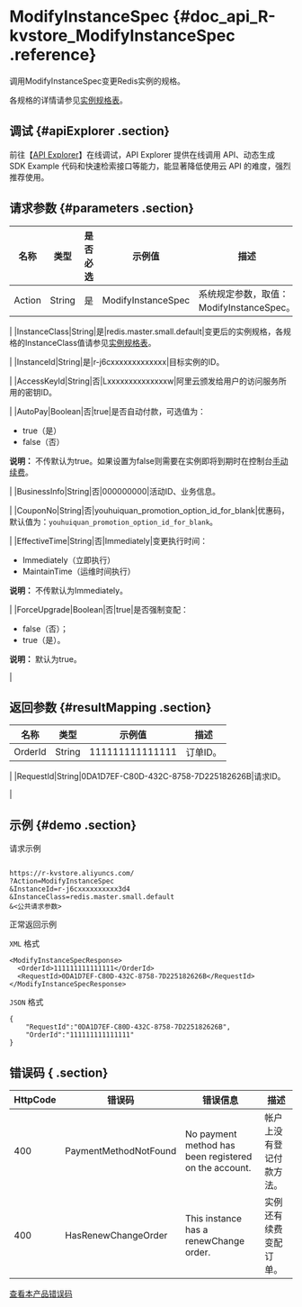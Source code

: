 # ModifyInstanceSpec {#doc_api_R-kvstore_ModifyInstanceSpec .reference}

调用ModifyInstanceSpec变更Redis实例的规格。

各规格的详情请参见[实例规格表](~~107984~~)。

## 调试 {#apiExplorer .section}

前往【[API Explorer](https://api.aliyun.com/#product=R-kvstore&api=ModifyInstanceSpec)】在线调试，API Explorer 提供在线调用 API、动态生成 SDK Example 代码和快速检索接口等能力，能显著降低使用云 API 的难度，强烈推荐使用。

## 请求参数 {#parameters .section}

|名称|类型|是否必选|示例值|描述|
|--|--|----|---|--|
|Action|String|是|ModifyInstanceSpec|系统规定参数，取值：ModifyInstanceSpec。

 |
|InstanceClass|String|是|redis.master.small.default|变更后的实例规格，各规格的InstanceClass值请参见[实例规格表](~~107984~~)。

 |
|InstanceId|String|是|r-j6cxxxxxxxxxxxxx|目标实例的ID。

 |
|AccessKeyId|String|否|Lxxxxxxxxxxxxxxw|阿里云颁发给用户的访问服务所用的密钥ID。

 |
|AutoPay|Boolean|否|true|是否自动付款，可选值为：

 -   true（是）
-   false（否）

 **说明：** 不传默认为true。如果设置为false则需要在实例即将到期时在控制台[手动续费](~~26352~~)。

 |
|BusinessInfo|String|否|000000000|活动ID、业务信息。

 |
|CouponNo|String|否|youhuiquan\_promotion\_option\_id\_for\_blank|优惠码，默认值为：`youhuiquan_promotion_option_id_for_blank`。

 |
|EffectiveTime|String|否|Immediately|变更执行时间：

 -   Immediately（立即执行）
-   MaintainTime（运维时间执行）

 **说明：** 不传默认为Immediately。

 |
|ForceUpgrade|Boolean|否|true|是否强制变配：

 -   false（否）；
-   true（是）。

 **说明：** 默认为true。

 |

## 返回参数 {#resultMapping .section}

|名称|类型|示例值|描述|
|--|--|---|--|
|OrderId|String|111111111111111|订单ID。

 |
|RequestId|String|0DA1D7EF-C80D-432C-8758-7D225182626B|请求ID。

 |

## 示例 {#demo .section}

请求示例

``` {#request_demo}

https://r-kvstore.aliyuncs.com/
?Action=ModifyInstanceSpec
&InstanceId=r-j6cxxxxxxxxxx3d4
&InstanceClass=redis.master.small.default
&<公共请求参数>

```

正常返回示例

`XML` 格式

``` {#xml_return_success_demo}
<ModifyInstanceSpecResponse>
  <OrderId>111111111111111</OrderId>
  <RequestId>0DA1D7EF-C80D-432C-8758-7D225182626B</RequestId>
</ModifyInstanceSpecResponse>

```

`JSON` 格式

``` {#json_return_success_demo}
{
	"RequestId":"0DA1D7EF-C80D-432C-8758-7D225182626B",
	"OrderId":"111111111111111"
}
```

## 错误码 { .section}

|HttpCode|错误码|错误信息|描述|
|--------|---|----|--|
|400|PaymentMethodNotFound|No payment method has been registered on the account.|帐户上没有登记付款方法。|
|400|HasRenewChangeOrder|This instance has a renewChange order.|实例还有续费变配订单。|

[查看本产品错误码](https://error-center.aliyun.com/status/product/R-kvstore)

